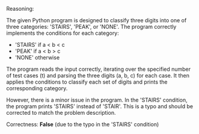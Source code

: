 Reasoning:

The given Python program is designed to classify three digits into one of three categories: 'STAIRS', 'PEAK', or 'NONE'. The program correctly implements the conditions for each category:

*   'STAIRS' if a < b < c
*   'PEAK' if a < b > c
*   'NONE' otherwise

The program reads the input correctly, iterating over the specified number of test cases (t) and parsing the three digits (a, b, c) for each case. It then applies the conditions to classify each set of digits and prints the corresponding category.

However, there is a minor issue in the program. In the 'STAIRS' condition, the program prints 'STAIRS' instead of 'STAIR'. This is a typo and should be corrected to match the problem description.

Correctness: **False** (due to the typo in the 'STAIRS' condition)
